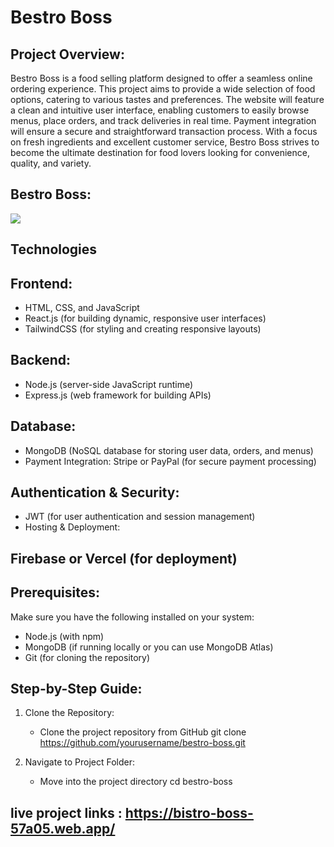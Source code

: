 # Bestro Boss
## Project Overview:
Bestro Boss is a food selling platform designed to offer a seamless online ordering experience. This project aims to provide a wide selection of food options, catering to various tastes and preferences. The website will feature a clean and intuitive user interface, enabling customers to easily browse menus, place orders, and track deliveries in real time. Payment integration will ensure a secure and straightforward transaction process. With a focus on fresh ingredients and excellent customer service, Bestro Boss strives to become the ultimate destination for food lovers looking for convenience, quality, and variety.

## Bestro Boss:
<div>
  <img src="https://i.ibb.co.com/9DHPWNw/bestro-boss.png"/>
</div>

##  Technologies
## Frontend:
- HTML, CSS, and JavaScript
- React.js (for building dynamic, responsive user interfaces)
- TailwindCSS (for styling and creating responsive layouts)
  
## Backend:
- Node.js (server-side JavaScript runtime)
- Express.js (web framework for building APIs)
  
## Database:
- MongoDB (NoSQL database for storing user data, orders, and menus)
- Payment Integration: Stripe or PayPal (for secure payment processing)

## Authentication & Security:
- JWT (for user authentication and session management)
- Hosting & Deployment:

## Firebase or Vercel (for deployment)

## Prerequisites:

Make sure you have the following installed on your system:
- Node.js (with npm)
- MongoDB (if running locally or you can use MongoDB Atlas)
- Git (for cloning the repository)

## Step-by-Step Guide:
1. Clone the Repository:
   - Clone the project repository from GitHub
             git clone https://github.com/yourusername/bestro-boss.git
     
2. Navigate to Project Folder:
   - Move into the project directory
            cd bestro-boss

  

## live project links : https://bistro-boss-57a05.web.app/

